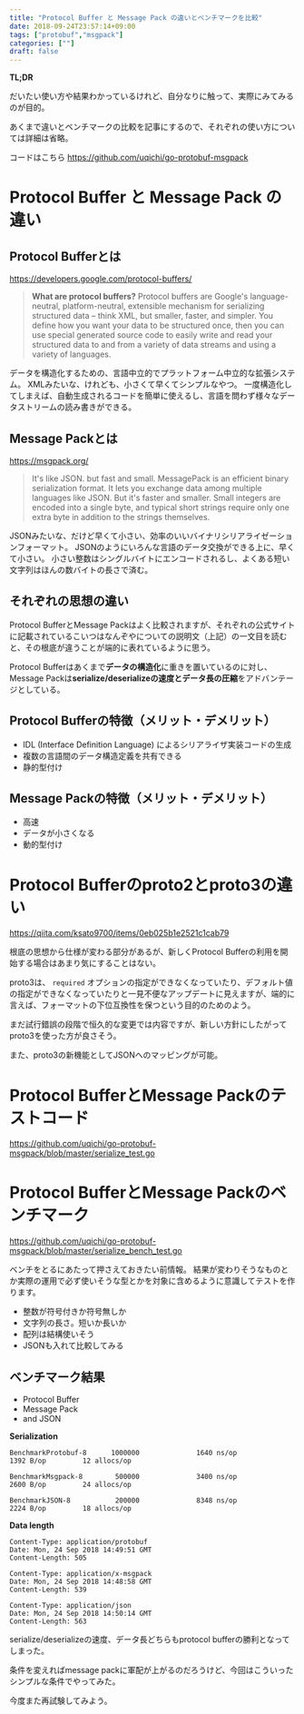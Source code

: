 ```yaml
---
title: "Protocol Buffer と Message Pack の違いとベンチマークを比較"
date: 2018-09-24T23:57:14+09:00
tags: ["protobuf","msgpack"]
categories: [""]
draft: false
---
```


**TL;DR**

だいたい使い方や結果わかっているけれど、自分なりに触って、実際にみてみるのが目的。

あくまで違いとベンチマークの比較を記事にするので、それぞれの使い方については詳細は省略。

コードはこちら https://github.com/uqichi/go-protobuf-msgpack


# Protocol Buffer と Message Pack の違い
## Protocol Bufferとは

https://developers.google.com/protocol-buffers/


> **What are protocol buffers?**
> Protocol buffers are Google's language-neutral, platform-neutral, extensible mechanism for serializing structured data – think XML, but smaller, faster, and simpler. You define how you want your data to be structured once, then you can use special generated source code to easily write and read your structured data to and from a variety of data streams and using a variety of languages.

データを構造化するための、言語中立的でプラットフォーム中立的な拡張システム。
XMLみたいな、けれども、小さくて早くてシンプルなやつ。
一度構造化してしまえば、自動生成されるコードを簡単に使えるし、言語を問わず様々なデータストリームの読み書きができる。


## Message Packとは

https://msgpack.org/


> It's like JSON.
> but fast and small.
> MessagePack is an efficient binary serialization format. It lets you exchange data among multiple languages like JSON. But it's faster and smaller. Small integers are encoded into a single byte, and typical short strings require only one extra byte in addition to the strings themselves.

JSONみたいな、だけど早くて小さい、効率のいいバイナリシリアライゼーションフォーマット。
JSONのようにいろんな言語のデータ交換ができる上に、早くて小さい。
小さい整数はシングルバイトにエンコードされるし、よくある短い文字列はほんの数バイトの長さで済む。


## それぞれの思想の違い

Protocol BufferとMessage Packはよく比較されますが、それぞれの公式サイトに記載されているこいつはなんぞやについての説明文（上記）の一文目を読むと、その根底が違うことが端的に表れているように思う。

Protocol Bufferはあくまで**データの構造化**に重きを置いているのに対し、
Message Packは**serialize/deserializeの速度とデータ長の圧縮**をアドバンテージとしている。


## Protocol Bufferの特徴（メリット・デメリット）
- IDL (Interface Definition Language) によるシリアライザ実装コードの生成
- 複数の言語間のデータ構造定義を共有できる
- 静的型付け
## Message Packの特徴（メリット・デメリット）
- 高速
- データが小さくなる
- 動的型付け


# Protocol Bufferのproto2とproto3の違い

https://qiita.com/ksato9700/items/0eb025b1e2521c1cab79

根底の思想から仕様が変わる部分があるが、新しくProtocol Bufferの利用を開始する場合はあまり気にすることはない。

proto3は、 `required` オプションの指定ができなくなっていたり、デフォルト値の指定ができなくなっていたりと一見不便なアップデートに見えますが、端的に言えば、フォーマットの下位互換性を保つという目的のためのよう。

まだ試行錯誤の段階で恒久的な変更では内容ですが、新しい方針にしたがってproto3を使った方が良さそう。

また、proto3の新機能としてJSONへのマッピングが可能。


# Protocol BufferとMessage Packのテストコード

https://github.com/uqichi/go-protobuf-msgpack/blob/master/serialize_test.go

# Protocol BufferとMessage Packのベンチマーク

https://github.com/uqichi/go-protobuf-msgpack/blob/master/serialize_bench_test.go

ベンチをとるにあたって押さえておきたい前情報。
結果が変わりそうなものとか実際の運用で必ず使いそうな型とかを対象に含めるように意識してテストを作ります。


- 整数が符号付きか符号無しか
- 文字列の長さ。短いか長いか
- 配列は結構使いそう
- JSONも入れて比較してみる


## ベンチマーク結果
- Protocol Buffer
- Message Pack
- and JSON

**Serialization**

    BenchmarkProtobuf-8      1000000              1640 ns/op            1392 B/op         12 allocs/op
    
    BenchmarkMsgpack-8        500000              3400 ns/op            2600 B/op         24 allocs/op
    
    BenchmarkJSON-8           200000              8348 ns/op            2224 B/op         18 allocs/op

**Data length**

    Content-Type: application/protobuf
    Date: Mon, 24 Sep 2018 14:49:51 GMT
    Content-Length: 505
    
    Content-Type: application/x-msgpack
    Date: Mon, 24 Sep 2018 14:48:58 GMT
    Content-Length: 539
    
    Content-Type: application/json
    Date: Mon, 24 Sep 2018 14:50:14 GMT
    Content-Length: 563

serialize/deserializeの速度、データ長どちらもprotocol bufferの勝利となってしまった。

条件を変えればmessage packに軍配が上がるのだろうけど、今回はこういったシンプルな条件でやってみた。

今度また再試験してみよう。

